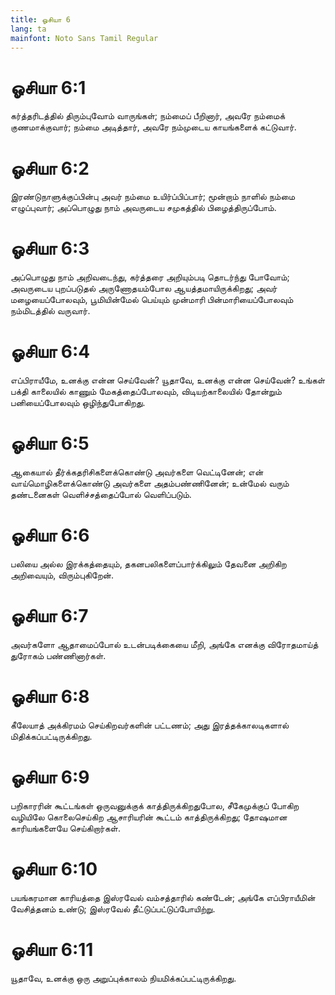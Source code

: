 ```yaml
---
title: ஓசியா 6
lang: ta
mainfont: Noto Sans Tamil Regular
---
```


# ஓசியா 6:1

கர்த்தரிடத்தில் திரும்புவோம் வாருங்கள்; நம்மைப் பீறினார், அவரே நம்மைக் குணமாக்குவார்; நம்மை அடித்தார், அவரே நம்முடைய காயங்களைக் கட்டுவார்.

# ஓசியா 6:2

இரண்டுநாளுக்குப்பின்பு அவர் நம்மை உயிர்ப்பிப்பார்; மூன்றாம் நாளில் நம்மை எழுப்புவார்; அப்பொழுது நாம் அவருடைய சமுகத்தில் பிழைத்திருப்போம்.

# ஓசியா 6:3

அப்பொழுது நாம் அறிவடைந்து, கர்த்தரை அறியும்படி தொடர்ந்து போவோம்; அவருடைய புறப்படுதல் அருணோதயம்போல ஆயத்தமாயிருக்கிறது; அவர் மழையைப்போலவும், பூமியின்மேல் பெய்யும் முன்மாரி பின்மாரியைப்போலவும் நம்மிடத்தில் வருவார்.

# ஓசியா 6:4

எப்பிராயீமே, உனக்கு என்ன செய்வேன்? யூதாவே, உனக்கு என்ன செய்வேன்? உங்கள் பக்தி காலையில் காணும் மேகத்தைப்போலவும், விடியற்காலையில் தோன்றும் பனியைப்போலவும் ஒழிந்துபோகிறது.

# ஓசியா 6:5

ஆகையால் தீர்க்கதரிசிகளைக்கொண்டு அவர்களை வெட்டினேன்; என் வாய்மொழிகளைக்கொண்டு அவர்களை அதம்பண்ணினேன்; உன்மேல் வரும் தண்டனைகள் வெளிச்சத்தைப்போல் வெளிப்படும்.

# ஓசியா 6:6

பலியை அல்ல இரக்கத்தையும், தகனபலிகளைப்பார்க்கிலும் தேவனை அறிகிற அறிவையும், விரும்புகிறேன்.

# ஓசியா 6:7

அவர்களோ ஆதாமைப்போல் உடன்படிக்கையை மீறி, அங்கே எனக்கு விரோதமாய்த் துரோகம் பண்ணினார்கள்.

# ஓசியா 6:8

கீலேயாத் அக்கிரமம் செய்கிறவர்களின் பட்டணம்; அது இரத்தக்காலடிகளால் மிதிக்கப்பட்டிருக்கிறது.

# ஓசியா 6:9

பறிகாரரின் கூட்டங்கள் ஒருவனுக்குக் காத்திருக்கிறதுபோல, சீகேமுக்குப் போகிற வழியிலே கொலைசெய்கிற ஆசாரியரின் கூட்டம் காத்திருக்கிறது; தோஷமான காரியங்களையே செய்கிறார்கள்.

# ஓசியா 6:10

பயங்கரமான காரியத்தை இஸ்ரவேல் வம்சத்தாரில் கண்டேன்; அங்கே எப்பிராயீமின் வேசித்தனம் உண்டு; இஸ்ரவேல் தீட்டுப்பட்டுப்போயிற்று.

# ஓசியா 6:11

யூதாவே, உனக்கு ஒரு அறுப்புக்காலம் நியமிக்கப்பட்டிருக்கிறது.

